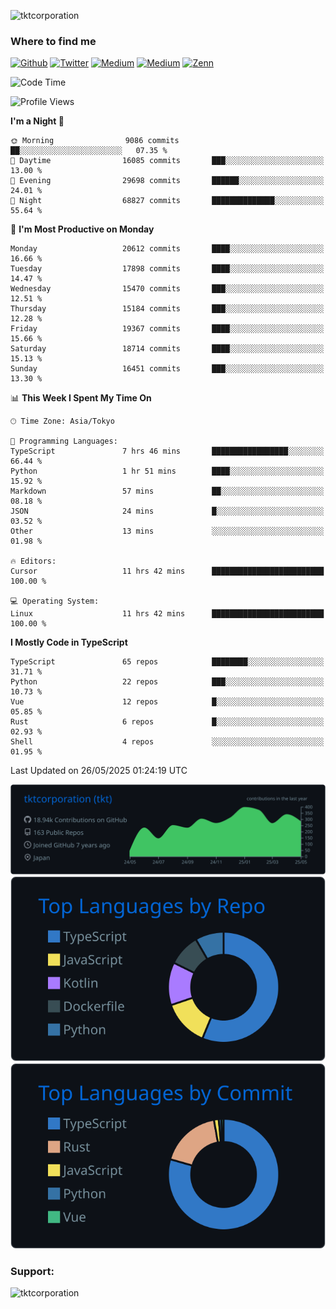 <p align="left"> <img src="https://komarev.com/ghpvc/?username=tktcorporation&label=Profile%20views&color=0e75b6&style=flat" alt="tktcorporation" /> </p>

<h3>Where to find me</h3>
<p>
<a href="https://github.com/tktcorporation" target="_blank"><img alt="Github" src="https://img.shields.io/badge/GitHub-%2312100E.svg?&style=for-the-badge&logo=Github&logoColor=white" /></a>
<a href="https://twitter.com/tktcorporation" target="_blank"><img alt="Twitter" src="https://img.shields.io/badge/twitter-%231DA1F2.svg?&style=for-the-badge&logo=twitter&logoColor=white" /></a>
<a href="https://www.linkedin.com/in/tktcorporation" target="_blank"><img alt="Medium" src="https://img.shields.io/badge/linkdin-0a66c2.svg?&style=for-the-badge&logo=linkedin&logoColor=white" /></a>
<a href="https://qiita.com/tktcorporation" target="_blank"><img alt="Medium" src="https://img.shields.io/badge/qiita-55C500.svg?&style=for-the-badge&logo=qiita&logoColor=white" /></a>
<a href="https://zenn.dev/tktcorporation" target="_blank"><img alt="Zenn" src="https://img.shields.io/badge/Zenn-3EA8FF.svg?&style=for-the-badge&logo=Zenn&logoColor=white" /></a>
</p>
  
<!--START_SECTION:waka-->
![Code Time](http://img.shields.io/badge/Code%20Time-2%2C396%20hrs%205%20mins-blue)

![Profile Views](http://img.shields.io/badge/Profile%20Views-4-blue)

**I'm a Night 🦉** 

```text
🌞 Morning                9086 commits        ██░░░░░░░░░░░░░░░░░░░░░░░   07.35 % 
🌆 Daytime                16085 commits       ███░░░░░░░░░░░░░░░░░░░░░░   13.00 % 
🌃 Evening                29698 commits       ██████░░░░░░░░░░░░░░░░░░░   24.01 % 
🌙 Night                  68827 commits       ██████████████░░░░░░░░░░░   55.64 % 
```
📅 **I'm Most Productive on Monday** 

```text
Monday                   20612 commits       ████░░░░░░░░░░░░░░░░░░░░░   16.66 % 
Tuesday                  17898 commits       ████░░░░░░░░░░░░░░░░░░░░░   14.47 % 
Wednesday                15470 commits       ███░░░░░░░░░░░░░░░░░░░░░░   12.51 % 
Thursday                 15184 commits       ███░░░░░░░░░░░░░░░░░░░░░░   12.28 % 
Friday                   19367 commits       ████░░░░░░░░░░░░░░░░░░░░░   15.66 % 
Saturday                 18714 commits       ████░░░░░░░░░░░░░░░░░░░░░   15.13 % 
Sunday                   16451 commits       ███░░░░░░░░░░░░░░░░░░░░░░   13.30 % 
```


📊 **This Week I Spent My Time On** 

```text
🕑︎ Time Zone: Asia/Tokyo

💬 Programming Languages: 
TypeScript               7 hrs 46 mins       █████████████████░░░░░░░░   66.44 % 
Python                   1 hr 51 mins        ████░░░░░░░░░░░░░░░░░░░░░   15.92 % 
Markdown                 57 mins             ██░░░░░░░░░░░░░░░░░░░░░░░   08.18 % 
JSON                     24 mins             █░░░░░░░░░░░░░░░░░░░░░░░░   03.52 % 
Other                    13 mins             ░░░░░░░░░░░░░░░░░░░░░░░░░   01.98 % 

🔥 Editors: 
Cursor                   11 hrs 42 mins      █████████████████████████   100.00 % 

💻 Operating System: 
Linux                    11 hrs 42 mins      █████████████████████████   100.00 % 
```

**I Mostly Code in TypeScript** 

```text
TypeScript               65 repos            ████████░░░░░░░░░░░░░░░░░   31.71 % 
Python                   22 repos            ███░░░░░░░░░░░░░░░░░░░░░░   10.73 % 
Vue                      12 repos            █░░░░░░░░░░░░░░░░░░░░░░░░   05.85 % 
Rust                     6 repos             █░░░░░░░░░░░░░░░░░░░░░░░░   02.93 % 
Shell                    4 repos             ░░░░░░░░░░░░░░░░░░░░░░░░░   01.95 % 
```




 Last Updated on 26/05/2025 01:24:19 UTC
<!--END_SECTION:waka-->

[![](https://raw.githubusercontent.com/tktcorporation/tktcorporation/master/profile-summary-card-output/github_dark/0-profile-details.svg)](https://github.com/vn7n24fzkq/github-profile-summary-cards)
[![](https://raw.githubusercontent.com/tktcorporation/tktcorporation/master/profile-summary-card-output/github_dark/1-repos-per-language.svg)](https://github.com/vn7n24fzkq/github-profile-summary-cards) [![](https://raw.githubusercontent.com/tktcorporation/tktcorporation/master/profile-summary-card-output/github_dark/2-most-commit-language.svg)](https://github.com/vn7n24fzkq/github-profile-summary-cards)

<h3 align="left">Support:</h3>
<p><a href="https://www.buymeacoffee.com/tktcorporation"> <img align="left" src="https://cdn.buymeacoffee.com/buttons/v2/default-yellow.png" height="50" width="210" alt="tktcorporation" /></a></p><br><br>
